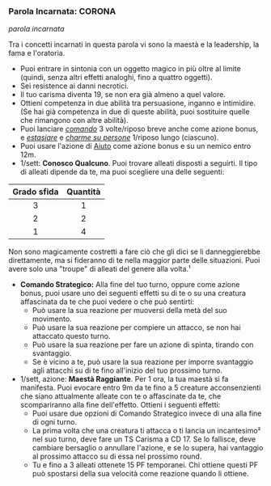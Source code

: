 ### Parola Incarnata: <span class="incarnate-word">CORONA</span>

*parola incarnata*

Tra i concetti incarnati in questa parola vi sono la maestà e la leadership, la fama e l'oratoria.

- Puoi entrare in sintonia con un oggetto magico in più oltre al limite (quindi, senza altri effetti analoghi, fino a quattro oggetti).
- Sei resistence ai danni necrotici.
- Il tuo carisma diventa 19, se non era già almeno a quel valore. 
- Ottieni competenza in due abilità tra persuasione, inganno e intimidire. (Se hai già competenza in due di queste abilità, puoi sostituire quelle che rimangono con altre abilità).
- Puoi lanciare [*comando*](https://dungeonedraghi.it/compendio/incantesimi/comando/) 3 volte/riposo breve anche come azione bonus, e [*estasiare*](https://dungeonedraghi.it/compendio/incantesimi/estasiare/) e [*charme su persone*](https://dungeonedraghi.it/compendio/incantesimi/charme-su-persone/) 1/riposo lungo (ciascuno).
- Puoi usare l'azione di [Aiuto](https://roll20.net/compendium/dnd5e/Combat#toc_26) come azione bonus e su un nemico entro 12m.
- 1/sett: **Conosco Qualcuno**. Puoi trovare alleati disposti a seguirti. Il tipo di alleati dipende da te, ma puoi scegliere una delle seguenti:

<table style="max-width: 200px">
    <thead>
    <tr>
        <th style="text-align: center">Grado sfida</th>
        <th style="text-align: center">Quantità</th>
    </tr>
    </thead>
    <tbody>
    <tr>
        <td style="text-align: center">3</td>
        <td style="text-align: center">1</td>
    </tr>
    <tr>
        <td style="text-align: center">2</td>
        <td style="text-align: center">2</td>
    </tr>
    <tr>
        <td style="text-align: center">1</td>
        <td style="text-align: center">4</td>
    </tr>
    </tbody>
</table>

Non sono magicamente costretti a fare ciò che gli dici se li danneggierebbe direttamente, ma si fideranno di te nella maggior parte delle situazioni. Puoi avere solo una "troupe" di alleati del genere alla volta.¹

- **Comando Strategico:** Alla fine del tuo turno, oppure come azione bonus, puoi usare uno dei seguenti effetti su di te o su una creatura affascinata da te che puoi vedere o che può sentirti:
    - Può usare la sua reazione per muoversi della metà del suo movimento.
    - Può usare la sua reazione per compiere un attacco, se non hai attaccato questo turno.
    - Può usare la sua reazione per fare un azione di spinta, tirando con svantaggio.
    - Se è vicino a te, può usare la sua reazione per imporre svantaggio agli attacchi su di te fino all'inizio del tuo prossimo turno.
- 1/sett, azione: **Maestà Raggiante**. Per 1 ora, la tua maestà si fa manifesta. Puoi evocare entro 9m da te fino a 5 creature acconsenzienti che siano attualmente alleate con te o affascinate da te, che scompariranno alla fine dell'effetto. Ottieni i seguenti effetti:
    - Puoi usare due opzioni di Comando Strategico invece di una alla fine di ogni turno.
    - La prima volta che una creatura ti attacca o ti lancia un incantesimo² nel suo turno, deve fare un TS Carisma a CD 17. Se lo fallisce, deve cambiare bersaglio o annullare l'azione, e se lo supera, hai vantaggio al prossimo attacco su di essa nel prossimo round.
    - Tu e fino a 3 alleati ottenete 15 PF temporanei. Chi ottiene questi PF può spostarsi della sua velocità come reazione quando li ottiene.